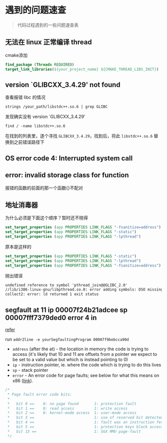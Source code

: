 # 遇到的问题速查

> 代码过程遇到的一些问题速查表

## 无法在 linux 正常编译 thread

cmake添加

```cmake
find_package (Threads REQUIRED)
target_link_libraries(${your_project_name} ${CMAKE_THREAD_LIBS_INIT})
```

## version `GLIBCXX_3.4.29' not found

查看报错 libc 的情况

```shell
strings /your_path/libstdc++.so.6 | grep GLIBC
```

发现确实没有 version `GLIBCXX_3.4.29’

```shell
find / -name libstdc++.so.6
```

在找到的列表里，逐个寻找 `GLIBCXX_3.4.29`，找到后，将此 `libstdc++.so.6` 替换到之前错误路径下

## OS error code 4: Interrupted system call

## error: invalid storage class for function  

报错的函数的前面的那一个函数{}不配对

## 地址消毒器

为什么必须是下面这个顺序？暂时还不晓得

```cmake
set_target_properties (app PROPERTIES LINK_FLAGS "-fsanitize=address")
set_target_properties (app PROPERTIES LINK_FLAGS "-static")
set_target_properties (app PROPERTIES LINK_FLAGS "-lpthread")
```

原本是这样的

```cmake
set_target_properties (app PROPERTIES LINK_FLAGS "-static")
set_target_properties (app PROPERTIES LINK_FLAGS "-lpthread")
set_target_properties (app PROPERTIES LINK_FLAGS "-fsanitize=address")
```

抛出错误

```txt
undefined reference to symbol 'pthread_join@@GLIBC_2.0'
//lib/i386-linux-gnu/libpthread.so.0: error adding symbols: DSO missing from command line
collect2: error: ld returned 1 exit status
```

## segfault at 11 ip 00007f24b21adcee sp 00007fff7379ded0 error 4 in

[refer][segfault]

run `addr2line -e yourSegfaultingProgram 00007f9bebcca90d`

- `address` (after the at) - the location in memory the code is trying to access (it's likely that 10 and 11 are offsets from a pointer we expect to be set to a valid value but which is instead pointing to 0)
- `ip` - instruction pointer, ie. where the code which is trying to do this lives
- `sp` - stack pointer
- `error` - An error code for page faults; see below for what this means on x86 ([link]).

```cpp
/*
 * Page fault error code bits:
 *
 *   bit 0 ==    0: no page found       1: protection fault
 *   bit 1 ==    0: read access         1: write access
 *   bit 2 ==    0: kernel-mode access  1: user-mode access
 *   bit 3 ==                           1: use of reserved bit detected
 *   bit 4 ==                           1: fault was an instruction fetch
 *   bit 5 ==                           1: protection keys block access
 *   bit 15 ==                          1: SGX MMU page-fault
 */
```

 [link]: https://git.kernel.org/pub/scm/linux/kernel/git/torvalds/linux.git/tree/arch/x86/include/asm/trap_pf.h?h=v5.16#n5
 [segfault]: https://stackoverflow.com/questions/2549214/interpreting-segfault-messages
